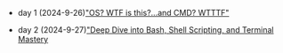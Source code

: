 - day 1 (2024-9-26)["OS? WTF is this?...and CMD? WTTTF"](./01.md)

- day 2 (2024-9-27)["Deep Dive into Bash, Shell Scripting, and Terminal Mastery](./02.md)
